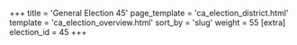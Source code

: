 +++
title = 'General Election 45'
page_template = 'ca_election_district.html'
template = 'ca_election_overview.html'
sort_by = 'slug'
weight = 55
[extra]
election_id = 45
+++
